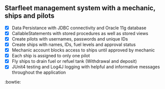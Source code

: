 ## Starfleet management system with a mechanic, ships and pilots

- [x] Data Persistance with JDBC connectivity and Oracle 11g database
- [X] CallableStatements with stored procedures as well as stored views
- [x] Create pilots with usernames, passwords and unique IDs
- [x] Create ships with names, IDs, fuel levels and approval status
- [x] Mechanic account blocks access to ships until approved by mechanic
- [x] Each ship is assigned to only one pilot
- [x] Fly ships to drain fuel or refuel tank (Withdrawal and deposit)
- [x] JUnit4 testing and Log4J logging with helpful and informative messages throughout the application

:bowtie:
